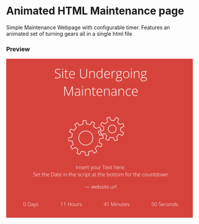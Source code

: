 # Animated HTML Maintenance page

Simple Maintenance Webpage with configurable timer.
Features an animated set of turning gears all in a single html file

### Preview
![Preview](screenshot.png)
